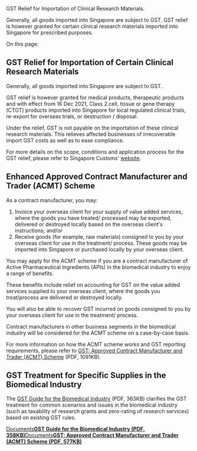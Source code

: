 GST Relief for Importation of Clinical Research Materials.

Generally, all goods imported into Singapore are subject to GST. GST relief is however granted for certain clinical research materials imported into Singapore for prescribed purposes.

On this page:

## GST Relief for Importation of Certain Clinical Research Materials

Generally, all goods imported into Singapore are subject to GST.

GST relief is however granted for medical products, therapeutic products and with effect from 16 Dec 2021, Class 2 cell, tissue or gene therapy (CTGT) products imported into Singapore for local regulated clinical trials, re-export for overseas trials, or destruction / disposal.

Under the relief, GST is not payable on the importation of these clinical research materials. This relieves affected businesses of irrecoverable import GST costs as well as to ease compliance.

For more details on the scope, conditions and application process for the GST relief, please refer to Singapore Customs' [website](https://www.customs.gov.sg/ "website").

## Enhanced Approved Contract Manufacturer and Trader (ACMT) Scheme

As a contract manufacturer, you may:

1. Invoice your overseas client for your supply of value added services, where the goods you have treated/ processed may be exported, delivered or destroyed locally based on the overseas client's instructions; and/or
2. Receive goods (for example, raw materials) consigned to you by your overseas client for use in the treatment/ process. These goods may be imported into Singapore or purchased locally by your overseas client.

You may apply for the ACMT scheme if you are a contract manufacturer of Active Pharmaceutical Ingredients (APIs) in the biomedical industry to enjoy a range of benefits.

These benefits include relief on accounting for GST on the value added services supplied to your overseas client, where the goods you treat/process are delivered or destroyed locally.

You will also be able to recover GST incurred on goods consigned to you by your overseas client for use in the treatment/ process.

Contract manufacturers in other business segments in the biomedical industry will be considered for the ACMT scheme on a case-by-case basis.

For more information on how the ACMT scheme works and GST reporting requirements, please refer to [GST: Approved Contract Manufacturer and Trader (ACMT) Scheme](https://www.iras.gov.sg/media/docs/default-source/e-tax/etax-guide_approved-contract-manufacturer-and-trader-scheme(acmt).pdf?sfvrsn=282ea3e8_30 "GST: Approved Contract Manufacturer and Trader (ACMT) Scheme") (PDF, 1091KB).

## GST Treatment for Specific Supplies in the Biomedical Industry

The [GST Guide for the Biomedical Industry](https://www.iras.gov.sg/media/docs/default-source/e-tax/etax-guide_guide-for-the-biomedical-industry_fifth-edition.pdf?sfvrsn=f8eda578_38) (PDF, 363KB) clarifies the GST treatment for common scenarios and issues in the biomedical industry (such as taxability of research grants and zero-rating of research services) based on existing GST rules.

[Documents**GST Guide for the Biomedical Industry (PDF, 358KB)**](https://www.iras.gov.sg/media/docs/default-source/e-tax/etax-guide_guide-for-the-biomedical-industry_fifth-edition.pdf?sfvrsn=f8eda578_38)[Documents**GST: Approved Contract Manufacturer and Trader (ACMT) Scheme (PDF, 577KB)**](https://www.iras.gov.sg/media/docs/default-source/e-tax/etax-guide_approved-contract-manufacturer-and-trader-scheme(acmt).pdf?sfvrsn=282ea3e8_30)